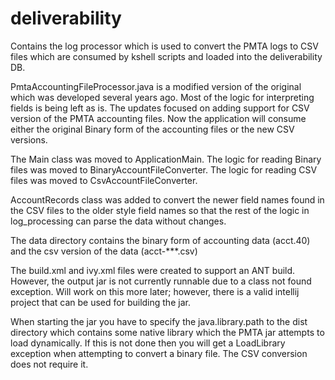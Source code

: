 # deliverability

Contains the log processor which is used to convert the PMTA logs to CSV files which are consumed by kshell scripts and loaded into the deliverability DB.

PmtaAccountingFileProcessor.java is a modified version of the original which was developed several years ago. Most of the logic for interpreting fields is being left as is. The updates focused on adding support for CSV version of the PMTA accounting files. Now the application will consume either the original Binary form of the accounting files or the new CSV versions.

The Main class was moved to ApplicationMain.  The logic for reading Binary files was moved to BinaryAccountFileConverter.  The logic for reading CSV files was moved to CsvAccountFileConverter.

AccountRecords class was added to convert the newer field names found in the CSV files to the older style field names so that the rest of the logic in log_processing can parse the data without changes.

The data directory contains the binary form of accounting data (acct.40) and the csv version of the data (acct-***.csv)

The build.xml and ivy.xml files were created to support an ANT build. However, the output jar is not currently runnable due to a class not found exception. Will work on this more later; however, there is a valid intellij project that can be used for building the jar.

When starting the jar you have to specify the java.library.path to the dist directory which contains some native library which the PMTA jar attempts to load dynamically.  If this is not done then you will get a LoadLibrary exception when attempting to convert a binary file.  The CSV conversion does not require it.
